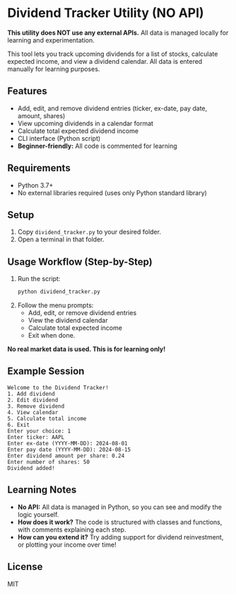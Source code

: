 # Dividend Tracker Utility (NO API)

**This utility does NOT use any external APIs.** All data is managed locally for learning and experimentation.

This tool lets you track upcoming dividends for a list of stocks, calculate expected income, and view a dividend calendar. All data is entered manually for learning purposes.

## Features
- Add, edit, and remove dividend entries (ticker, ex-date, pay date, amount, shares)
- View upcoming dividends in a calendar format
- Calculate total expected dividend income
- CLI interface (Python script)
- **Beginner-friendly:** All code is commented for learning

## Requirements
- Python 3.7+
- No external libraries required (uses only Python standard library)

## Setup
1. Copy `dividend_tracker.py` to your desired folder.
2. Open a terminal in that folder.

## Usage Workflow (Step-by-Step)
1. Run the script:
   ```sh
   python dividend_tracker.py
   ```
2. Follow the menu prompts:
   - Add, edit, or remove dividend entries
   - View the dividend calendar
   - Calculate total expected income
   - Exit when done.

**No real market data is used. This is for learning only!**

## Example Session
```
Welcome to the Dividend Tracker!
1. Add dividend
2. Edit dividend
3. Remove dividend
4. View calendar
5. Calculate total income
6. Exit
Enter your choice: 1
Enter ticker: AAPL
Enter ex-date (YYYY-MM-DD): 2024-08-01
Enter pay date (YYYY-MM-DD): 2024-08-15
Enter dividend amount per share: 0.24
Enter number of shares: 50
Dividend added!
```

## Learning Notes
- **No API:** All data is managed in Python, so you can see and modify the logic yourself.
- **How does it work?** The code is structured with classes and functions, with comments explaining each step.
- **How can you extend it?** Try adding support for dividend reinvestment, or plotting your income over time!

## License
MIT
